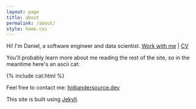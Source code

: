 ```yaml
---
layout: page
title: about
permalink: /about/
style: home.css
---
```


Hi! I'm Daniel, a software engineer and data scientist. [Work with me](/work_together/) \| [CV](/cv/)

You'll probably learn more about me reading the rest of the site, so in the meantime here's an ascii cat:

{% include cat.html  %}

Feel free to contact me: [hi@andersource.dev](mailto:hi@andersource.dev)

This site is built using [Jekyll](https://jekyllrb.com/).
